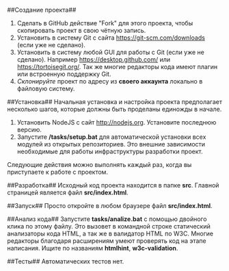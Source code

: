 
##Создание проекта##
1. Сделать в GitHub действие "Fork" для этого проекта, чтобы скопировать проект в свою чётную запись.
2. Установить в систему Git с сайта https://git-scm.com/downloads (если уже не сделано).
3. Установить в систему любой GUI для работы с Git (если уже не сделано). Например https://desktop.github.com/ или https://tortoisegit.org/. Так же многие редакторы кода имеют плагин или встроенную поддержку Git.
4. *Склонируйте* проект по адресу из **своего аккаунта** локально в файловую систему. 

##Установка##
Начальная установка и настройка проекта предполагает несколько шагов, которые должны быть проделаны единожды в начале.

1. Установить NodeJS с сайт http://nodejs.org. Установите последнюю версию.
2. Запустите **/tasks/setup.bat** для автоматической установки всех модулей из открытых репозиториев. Это внешние зависимости необходимые для работы инфраструктуры разработки проект.

Следующие действия можно выполнять каждый раз, когда вы приступаете к работе с проектом.

##Разработка##
Исходный код проекта находится в папке **src**. Главной страницей является файл **src/index.html**.

##Запуск##
Просто откройте в любом браузере файл **src/index.html**.

##Анализ кода##
Запустите **tasks/analize.bat** с помощью двойного клика по этому файлу. Это вызовет в командной строке статический анализаторы кода HTML, а так же в валидатор HTML по W3C. Многие редакторы благодаря расширениям умеют проверять код на этапе написания. Ищите по названиям **htmlhint**, **w3c-validation**.

##Тесты##
Автоматических тестов нет.